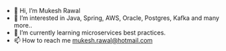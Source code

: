 - 👋 Hi, I’m Mukesh Rawal
- 👀 I’m interested in Java, Spring, AWS, Oracle, Postgres, Kafka and many more..
- 🌱 I’m currently learning microservices best practices.
- 📫 How to reach me mukesh.rawal@hotmail.com

<!---
mrawal07/mrawal07 is a ✨ special ✨ repository because its `README.md` (this file) appears on your GitHub profile.
You can click the Preview link to take a look at your changes.
--->
